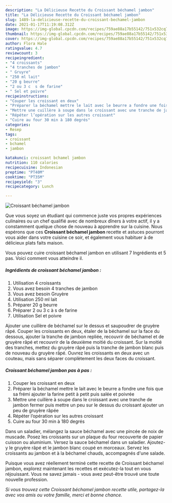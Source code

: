```yaml
---
description: "La Délicieuse Recette du Croissant béchamel jambon"
title: "La Délicieuse Recette du Croissant béchamel jambon"
slug: 1489-la-delicieuse-recette-du-croissant-bechamel-jambon
date: 2021-01-17T11:19:08.312Z
image: https://img-global.cpcdn.com/recipes/759ae88a17b55142/751x532cq70/croissant-bechamel-jambon-photo-principale-de-la-recette.jpg
thumbnail: https://img-global.cpcdn.com/recipes/759ae88a17b55142/751x532cq70/croissant-bechamel-jambon-photo-principale-de-la-recette.jpg
cover: https://img-global.cpcdn.com/recipes/759ae88a17b55142/751x532cq70/croissant-bechamel-jambon-photo-principale-de-la-recette.jpg
author: Flora Hale
ratingvalue: 4.7
reviewcount: 3
recipeingredient:
- "4 croissants"
- "4 tranches de jambon"
- " Gruyre"
- "250 ml lait"
- "20 g beurre"
- "2 ou 3 c  s de farine"
- " Sel et poivre"
recipeinstructions:
- "Couper les croissant en deux"
- "Préparer la béchamel mettre le lait avec le beurre a fondre une fois que sa frémi ajouter la farine petit à petit puis salée et poivrée"
- "Mettre une cuillère à soupe dans le croissant avec une tranche de jambon fermer puis mettre un peu sur le dessus du croissant ajouter un peu de gruyère râpée"
- "Répéter l’opération sur les autres croissant"
- "Cuire au four 30 min à 180 degrés"
categories:
- Resep
tags:
- croissant
- bchamel
- jambon

katakunci: croissant bchamel jambon 
nutrition: 110 calories
recipecuisine: Indonesian
preptime: "PT40M"
cooktime: "PT35M"
recipeyield: "3"
recipecategory: Lunch

---
```



![Croissant béchamel jambon](https://img-global.cpcdn.com/recipes/759ae88a17b55142/751x532cq70/croissant-bechamel-jambon-photo-principale-de-la-recette.jpg)

Que vous soyez un étudiant qui commence juste vos propres expériences culinaires ou un chef qualifié avec de nombreux dîners à votre actif, il y a constamment quelque chose de nouveau à apprendre sur la cuisine. Nous espérons que ces <strong> Croissant béchamel jambon </strong> recette et astuces pourront vous aider dans votre cuisine ce soir, et également vous habituer à de délicieux plats faits maison.

<!--inarticleads1-->

Vous pouvez cuire croissant béchamel jambon en utilisant 7 Ingrédients et 5 pas. Voici comment vous atteindre il.

##### Ingrédients de croissant béchamel jambon :

1. Utilisation 4 croissants
1. Vous avez besoin 4 tranches de jambon
1. Vous avez besoin  Gruyère
1. Utilisation 250 ml lait
1. Préparer 20 g beurre
1. Préparer 2 ou 3 c à s de farine
1. Utilisation  Sel et poivre


Ajouter une cuillère de béchamel sur le dessus et saupoudrer de gruyère râpé. Couper les croissants en deux, étaler de la béchamel sur la face du dessous, ajouter la tranche de jambon repliée, recouvrir de béchamel et de gruyère râpé et recouvrir de la deuxième moitié du croissant. Sur la moitié des tranches, mettez du gruyère râpé puis la tranche de jambon blanc puis de nouveau du gruyère râpé. Ouvrez les croissants en deux avec un couteau, mais sans séparer complètement les deux faces du croissant. 

<!--inarticleads2-->

##### Croissant béchamel jambon pas à pas :

1. Couper les croissant en deux
1. Préparer la béchamel mettre le lait avec le beurre a fondre une fois que sa frémi ajouter la farine petit à petit puis salée et poivrée
1. Mettre une cuillère à soupe dans le croissant avec une tranche de jambon fermer puis mettre un peu sur le dessus du croissant ajouter un peu de gruyère râpée
1. Répéter l’opération sur les autres croissant
1. Cuire au four 30 min à 180 degrés


Dans un saladier, mélangez la sauce béchamel avec une pincée de noix de muscade. Posez les croissants sur un plaque du four recouverte de papier cuisson ou aluminium. Versez la sauce béchamel dans un saladier. Ajoutez-y le gruyère râpé et le jambon blanc coupé en morceaux. Servez les croissants au jambon et à la béchamel chauds, accompagnés d&#39;une salade. 

<!--inarticleads1-->

<p>
Puisque vous avez réellement terminé cette recette de Croissant béchamel jambon, explorez maintenant les recettes et exécutez-la tout en vous réjouissant. Vous ne savez jamais - vous avez peut-être trouvé une toute nouvelle profession.
</p>

<p>
<i>Si vous trouvez cette Croissant béchamel jambon recette utile, partagez-la avec vos amis ou votre famille, merci et bonne chance.</i>
</p>
